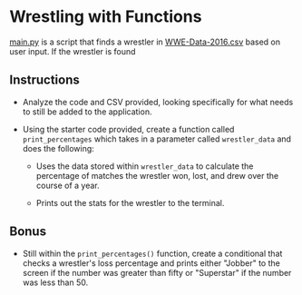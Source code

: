 # Wrestling with Functions
[main.py](main.py) is a script that finds a wrestler in [WWE-Data-2016.csv](resources/WWE-Data-2016.csv) based on user input. If the wrestler is found
## Instructions

* Analyze the code and CSV provided, looking specifically for what needs to still be added to the application.

* Using the starter code provided, create a function called `print_percentages` which takes in a parameter called `wrestler_data` and does the following:

  * Uses the data stored within `wrestler_data` to calculate the percentage of matches the wrestler won, lost, and drew over the course of a year.

  * Prints out the stats for the wrestler to the terminal.

## Bonus

* Still within the `print_percentages()` function, create a conditional that checks a wrestler's loss percentage and prints either "Jobber" to the screen if the number was greater than fifty or "Superstar" if the number was less than 50.
